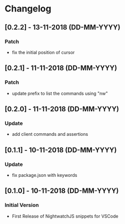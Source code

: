 # Changelog

## [0.2.2] - 13-11-2018 (DD-MM-YYYY)
### Patch
- fix the initial position of cursor

## [0.2.1] - 11-11-2018 (DD-MM-YYYY)
### Patch
- update prefix to list the commands using "nw"

## [0.2.0] - 11-11-2018 (DD-MM-YYYY)
### Update
- add client commands and assertions

## [0.1.1] - 10-11-2018 (DD-MM-YYYY)
### Update
- fix package.json with keywords

## [0.1.0] - 10-11-2018 (DD-MM-YYYY)
### Initial Version
- First Release of NightwatchJS snippets for VSCode